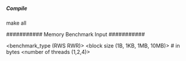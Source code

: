 ##### Compile #####

make all

########### Memory Benchmark Input ###########

<benchmark_type (RWS RWR)>
<block size (1B, 1KB, 1MB, 10MB)> # in bytes
<number of threads (1,2,4)>
